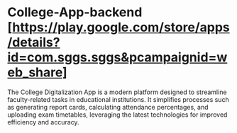 # College-App-backend [https://play.google.com/store/apps/details?id=com.sggs.sggs&pcampaignid=web_share]
The College Digitalization App is a modern platform designed to streamline faculty-related tasks in educational institutions. It simplifies processes such as generating report cards, calculating attendance percentages, and uploading exam timetables, leveraging the latest technologies for improved efficiency and accuracy.
